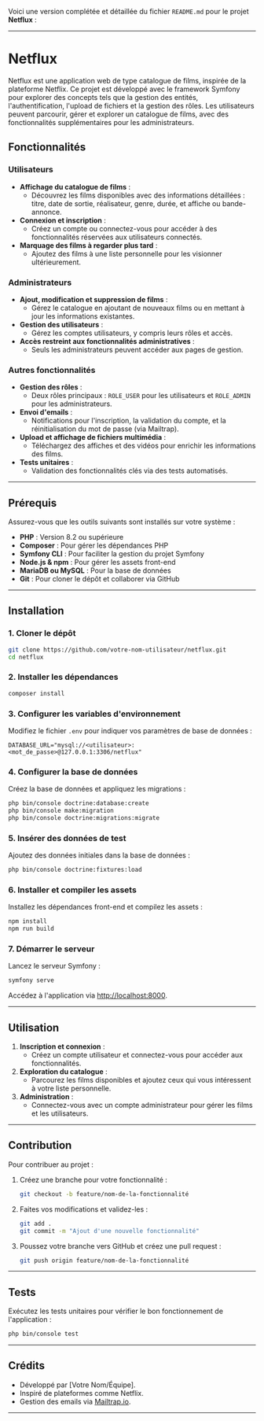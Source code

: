 Voici une version complétée et détaillée du fichier `README.md` pour le projet **Netflux** :

---

# **Netflux**

Netflux est une application web de type catalogue de films, inspirée de la plateforme Netflix. Ce projet est développé avec le framework Symfony pour explorer des concepts tels que la gestion des entités, l'authentification, l'upload de fichiers et la gestion des rôles. Les utilisateurs peuvent parcourir, gérer et explorer un catalogue de films, avec des fonctionnalités supplémentaires pour les administrateurs.

## **Fonctionnalités**

### **Utilisateurs**
- **Affichage du catalogue de films** :
   - Découvrez les films disponibles avec des informations détaillées : titre, date de sortie, réalisateur, genre, durée, et affiche ou bande-annonce.
- **Connexion et inscription** :
   - Créez un compte ou connectez-vous pour accéder à des fonctionnalités réservées aux utilisateurs connectés.
- **Marquage des films à regarder plus tard** :
   - Ajoutez des films à une liste personnelle pour les visionner ultérieurement.

### **Administrateurs**
- **Ajout, modification et suppression de films** :
   - Gérez le catalogue en ajoutant de nouveaux films ou en mettant à jour les informations existantes.
- **Gestion des utilisateurs** :
   - Gérez les comptes utilisateurs, y compris leurs rôles et accès.
- **Accès restreint aux fonctionnalités administratives** :
   - Seuls les administrateurs peuvent accéder aux pages de gestion.

### **Autres fonctionnalités**
- **Gestion des rôles** :
   - Deux rôles principaux : `ROLE_USER` pour les utilisateurs et `ROLE_ADMIN` pour les administrateurs.
- **Envoi d'emails** :
   - Notifications pour l'inscription, la validation du compte, et la réinitialisation du mot de passe (via Mailtrap).
- **Upload et affichage de fichiers multimédia** :
   - Téléchargez des affiches et des vidéos pour enrichir les informations des films.
- **Tests unitaires** :
   - Validation des fonctionnalités clés via des tests automatisés.

---

## **Prérequis**

Assurez-vous que les outils suivants sont installés sur votre système :
- **PHP** : Version 8.2 ou supérieure
- **Composer** : Pour gérer les dépendances PHP
- **Symfony CLI** : Pour faciliter la gestion du projet Symfony
- **Node.js & npm** : Pour gérer les assets front-end
- **MariaDB ou MySQL** : Pour la base de données
- **Git** : Pour cloner le dépôt et collaborer via GitHub

---

## **Installation**

### 1. **Cloner le dépôt**
```bash
git clone https://github.com/votre-nom-utilisateur/netflux.git
cd netflux
```

### 2. **Installer les dépendances**
```bash
composer install
```

### 3. **Configurer les variables d'environnement**
Modifiez le fichier `.env` pour indiquer vos paramètres de base de données :
```dotenv
DATABASE_URL="mysql://<utilisateur>:<mot_de_passe>@127.0.0.1:3306/netflux"
```

### 4. **Configurer la base de données**
Créez la base de données et appliquez les migrations :
```bash
php bin/console doctrine:database:create
php bin/console make:migration
php bin/console doctrine:migrations:migrate
```

### 5. **Insérer des données de test**
Ajoutez des données initiales dans la base de données :
```bash
php bin/console doctrine:fixtures:load
```

### 6. **Installer et compiler les assets**
Installez les dépendances front-end et compilez les assets :
```bash
npm install
npm run build
```

### 7. **Démarrer le serveur**
Lancez le serveur Symfony :
```bash
symfony serve
```

Accédez à l'application via [http://localhost:8000](http://localhost:8000).

---

## **Utilisation**

1. **Inscription et connexion** :
   - Créez un compte utilisateur et connectez-vous pour accéder aux fonctionnalités.
2. **Exploration du catalogue** :
   - Parcourez les films disponibles et ajoutez ceux qui vous intéressent à votre liste personnelle.
3. **Administration** :
   - Connectez-vous avec un compte administrateur pour gérer les films et les utilisateurs.

---

## **Contribution**

Pour contribuer au projet :
1. Créez une branche pour votre fonctionnalité :
   ```bash
   git checkout -b feature/nom-de-la-fonctionnalité
   ```
2. Faites vos modifications et validez-les :
   ```bash
   git add .
   git commit -m "Ajout d'une nouvelle fonctionnalité"
   ```
3. Poussez votre branche vers GitHub et créez une pull request :
   ```bash
   git push origin feature/nom-de-la-fonctionnalité
   ```

---

## **Tests**

Exécutez les tests unitaires pour vérifier le bon fonctionnement de l'application :
```bash
php bin/console test
```

---

## **Crédits**

- Développé par [Votre Nom/Équipe].
- Inspiré de plateformes comme Netflix.
- Gestion des emails via [Mailtrap.io](https://mailtrap.io).

---
